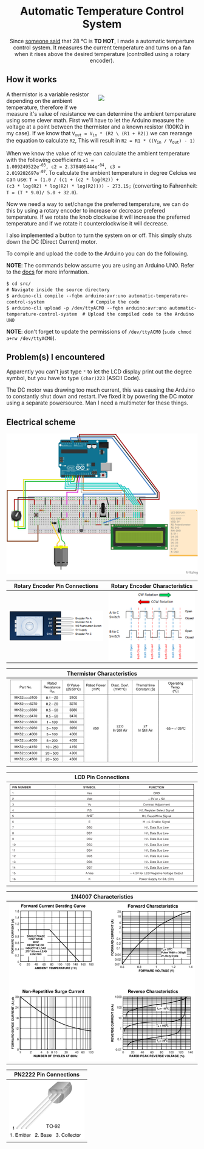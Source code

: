 <div align="center">
   <h1>
      Automatic Temperature Control System
   </h1>
   <p align="center">
      Since <a href="https://github.com/AntonVanAssche/wittimr/issues/1">someone said</a> that 28 °C is <strong>TO HOT</strong>, I made a automatic temperture control system.
      It measures the current temperature and turns on a fan when it rises above the desired temperature (controlled using a rotary encoder).
   </p>
</div>

## How it works

<img src="https://images.squarespace-cdn.com/content/v1/5ab541ef70e802ff969fb817/1560975278671-VH9T4JNPSWVM7KKMQN7R/ke17ZwdGBToddI8pDm48kIqK6i8kpAv-mU8h-BPM-B9Zw-zPPgdn4jUwVcJE1ZvWQUxwkmyExglNqGp0IvTJZUJFbgE-7XRK3dMEBRBhUpwnVk7ZqrCag1uAnU7ZS_rtaprZxICTRXZ27_h5u6Sr-yiD--DDRTvrufcM8m58Xi8/ResistancevsTemperature.png" width="50%" align="right" style="padding: 10px;">

A thermistor is a variable resistor depending on the ambient temperature, therefore if we measure it's value of resistance we can determine the ambient temperature using some clever math.
First we'll have to let the Arduino measure the voltage at a point between the thermistor and a known resistor (100KΩ in my case).
If we know that <code>V<sub>out</sub> = V<sub>in</sub> * (R2 \ (R1 + R2))</code> we can rearange the equation to calculate `R2`, This will result in <code>R2 = R1 * ((V<sub>in</sub> / V<sub>out</sub>) - 1)</code>

When we know the value of `R2` we can calculate the ambient temperature with the following coefficients <code>c1 = 1.009249522e<sup>-03</sup>, c2 = 2.378405444e<sup>-04</sup>, c3 = 2.019202697e<sup>-07</sup></code>.
To calculate the ambient temperature in degree Celcius we can use: <code>T = (1.0 / (c1 + (c2 * log(R2)) + (c3 * log(R2) * log(R2) * log(R2)))) - 273.15;</code> (converting to Fahrenheit: <code>T = (T * 9.0)/ 5.0 + 32.0</code>).

Now we need a way to set/change the preferred temperature, we can do this by using a rotary encoder to increase or decrease prefered temperature.
If we rotate the knob clockwise it will increase the preferred temperature and if we rotate it counterclockwise it will decrease.

I also implemented a button to turn the system on or off. This simply shuts down the DC (Direct Current) motor.

To compile and upload the code to the Arduino you can do the following.

**NOTE**: The commands below assume you are using an Arduino UNO. Refer to the [docs](https://arduino.github.io/arduino-cli/0.27/getting-started/) for more information.

```
$ cd src/                                                                                         # Navigate inside the source directory
$ arduino-cli compile --fqbn arduino:avr:uno automatic-temperature-control-system                 # Compile the code
$ arduino-cli upload -p /dev/ttyACM0 --fqbn arduino:avr:uno automatic-temperature-control-system  # Upload the compiled code to the Arduino UNO
```

**NOTE**: don't forget to update the permissions of `/dev/ttyACM0` (`sudo chmod a+rw /dev/ttyACM0`).

## Problem(s) I encountered

Apparently you can't just type `°` to let the LCD display print out the degree symbol, but you have to type `(char)223` (ASCII Code).

The DC motor was drawing too much current, this was causing the Arduino to constantly shut down and restart.
I've fixed it by powering the DC motor using a separate powersource.
Man I need a multimeter for these things.

## Electrical scheme

![Electrical Scheme](./schemes/electrical.jpg)

| Rotary Encoder Pin Connections      | Rotary Encoder Characteristics   |
| ----------------------------------- | -------------------------------- |
| ![Rotary Encoder Pin Connections](./assets/rotary-encoder-pin-connections.png) | ![Rotary Encoder Characteristics](./assets/rotary-encoder-characteristics.png) |

| Thermistor Characteristics |
| -------------------------- |
| ![Thermistor Characteristics](./assets/thermistor-characteristics.png) |

| LCD Pin Connections |
| ------------------- |
| ![LCD pin Connections](./assets/lcd-pin-connections.png) |

| 1N4007 Characteristics |
| ---------------------- |
| ![1N007 Characteristics](./assets/1n4007-characteristics.png) |

| PN2222 Pin Connections |
| ---------------------- |
| ![PN2222 Pin Connection](./assets/pn2222-pin-connections.png) |
